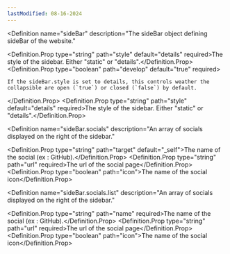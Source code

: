 ```yaml
---
lastModified: 08-16-2024
---
```


<script>
  import { Definition } from "$lib/components"
</script>


<Definition
  name="sideBar"
  description="The sideBar object defining sideBar of the website."
>
  <Definition.Prop type="string" path="style" default="details" required>The style of the sidebar. Either "static" or "details".</Definition.Prop>
  <Definition.Prop type="boolean" path="develop" default="true" required>

    If the sideBar.style is set to details, this controls weather the collapsible are open (`true`) or closed (`false`) by default.
  </Definition.Prop>
  <Definition.Prop type="string" path="style" default="details" required>The style of the sidebar. Either "static" or "details".</Definition.Prop>
</Definition>

<Definition
  name="sideBar.socials"
  description="An array of socials displayed on the right of the sidebar."
>
  <Definition.Prop type="string" path="target" default="_self">The name of the social (ex : GitHub).</Definition.Prop>
  <Definition.Prop type="string" path="url" required>The url of the social page</Definition.Prop>
  <Definition.Prop type="boolean" path="icon">The name of the social icon</Definition.Prop>
</Definition>


<Definition
  name="sideBar.socials.list"
  description="An array of socials displayed on the right of the sidebar."
>
  <Definition.Prop type="string" path="name" required>The name of the social (ex : GitHub).</Definition.Prop>
  <Definition.Prop type="string" path="url" required>The url of the social page</Definition.Prop>
  <Definition.Prop type="boolean" path="icon">The name of the social icon</Definition.Prop>
</Definition>
